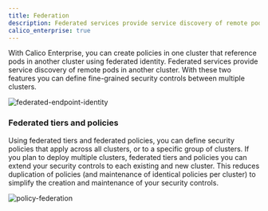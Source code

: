```yaml
---
title: Federation
description: Federated services provide service discovery of remote pods in another cluster. 
calico_enterprise: true
---
```


With Calico Enterprise, you can create policies in one cluster that reference pods in another cluster using federated identity. Federated services provide service discovery of remote pods in another cluster. With these two features you can define fine-grained security controls between multiple clusters.

![federated-endpoint-identity]({{site.baseurl}}/images/federated-endpoint-identity.png)

### Federated tiers and policies

Using federated tiers and federated policies, you can define security policies that apply across all clusters, or to a specific group of clusters. If you plan to deploy multiple clusters, federated tiers and policies you can extend your security controls to each existing and new cluster. This reduces duplication of policies (and maintenance of identical policies per cluster) to simplify the creation and maintenance of your security controls.

![policy-federation]({{site.baseurl}}/images/policy-federation.png)